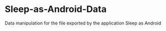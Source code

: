 Sleep-as-Android-Data
=====================

Data manipulation for the file exported by the application Sleep as Android

